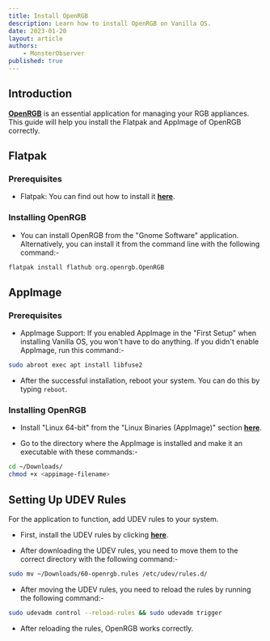 ```yaml
---
title: Install OpenRGB
description: Learn how to install OpenRGB on Vanilla OS.
date: 2023-01-20
layout: article
authors: 
    - MonsterObserver
published: true
---
```


## Introduction

[**OpenRGB**](https://openrgb.org/) is an essential application for managing your RGB appliances. This guide will help you install the Flatpak and AppImage of OpenRGB correctly.

## Flatpak

### Prerequisites

- Flatpak: You can find out how to install it [**here**](/2022/12/09/install-flatpaks.html).

### Installing OpenRGB

- You can install OpenRGB from the "Gnome Software" application. Alternatively, you can install it from the command line with the following command:-

```bash
flatpak install flathub org.openrgb.OpenRGB
```

## AppImage

### Prerequisites

- AppImage Support: If you enabled AppImage in the "First Setup" when installing Vanilla OS, you won't have to do anything. If you didn't enable AppImage, run this command:-

```bash
sudo abroot exec apt install libfuse2
```

- After the successful installation, reboot your system. You can do this by typing `reboot`.

### Installing OpenRGB

- Install "Linux 64-bit" from the "Linux Binaries (AppImage)" section [**here**](https://gitlab.com/CalcProgrammer1/OpenRGB/-/releases/permalink/latest#Linux-64-bit).

- Go to the directory where the AppImage is installed and make it an executable with these commands:-

```bash
cd ~/Downloads/
chmod +x <appimage-filename>
```

## Setting Up UDEV Rules

For the application to function, add UDEV rules to your system.

- First, install the UDEV rules by clicking [**here**](https://gitlab.com/CalcProgrammer1/OpenRGB/-/jobs/artifacts/master/raw/60-openrgb.rules?job=Linux+64+AppImage&inline=false).

- After downloading the UDEV rules, you need to move them to the correct directory with the following command:-

```bash
sudo mv ~/Downloads/60-openrgb.rules /etc/udev/rules.d/
```

- After moving the UDEV rules, you need to reload the rules by running the following command:-

```bash
sudo udevadm control --reload-rules && sudo udevadm trigger
```

- After reloading the rules, OpenRGB works correctly.
